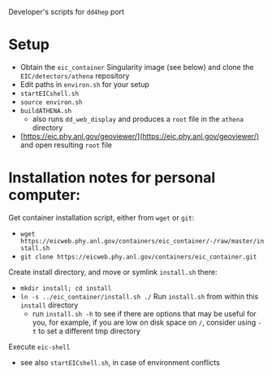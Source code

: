 Developer's scripts for `dd4hep` port

# Setup

- Obtain the `eic_container` Singularity image (see below) and clone the 
`EIC/detectors/athena` repository
- Edit paths in `environ.sh` for your setup
- `startEICshell.sh`
- `source environ.sh`
- `buildATHENA.sh`
  - also runs `dd_web_display` and produces a `root` file in the `athena`
    directory
- [https://eic.phy.anl.gov/geoviewer/](https://eic.phy.anl.gov/geoviewer/)
  and open resulting `root` file


# Installation notes for personal computer:

Get container installation script, either from `wget` or `git`:
- `wget https://eicweb.phy.anl.gov/containers/eic_container/-/raw/master/install.sh`
- `git clone https://eicweb.phy.anl.gov/containers/eic_container.git`

Create install directory, and move or symlink `install.sh` there:
- `mkdir install; cd install`
- `ln -s ../eic_container/install.sh ./`
Run `install.sh` from within this `install` directory
  - run `install.sh -h` to see if there are options that may be useful
    for you, for example, if you are low on disk space on `/`, consider
    using `-t` to set a different tmp directory

Execute `eic-shell`
- see also `startEICshell.sh`, in case of environment conflicts
